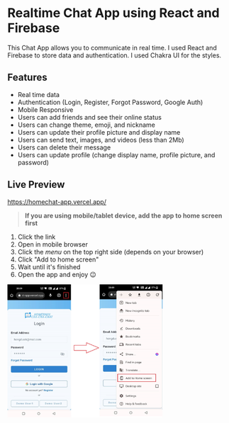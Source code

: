 # Realtime Chat App using React and Firebase

This Chat App allows you to communicate in real time. I used React and Firebase to store data and authentication. I used Chakra UI for the styles.

## Features

- Real time data
- Authentication (Login, Register, Forgot Password, Google Auth)
- Mobile Responsive
- Users can add friends and see their online status
- Users can change theme, emoji, and nickname
- Users can update their profile picture and display name
- Users can send text, images, and videos (less than 2Mb)
- Users can delete their message
- Users can update profile (change display name, profile picture, and password)

## Live Preview

https://homechat-app.vercel.app/

> **If you are using mobile/tablet device, add the app to home screen first**

1. Click the link
2. Open in mobile browser
3. Click the _menu_ on the top right side (depends on your browser)
4. Click "Add to home screen"
5. Wait until it's finished
6. Open the app and enjoy 😉

<img src='./public/readme/homechat.jpg' width='350' height='300' />

